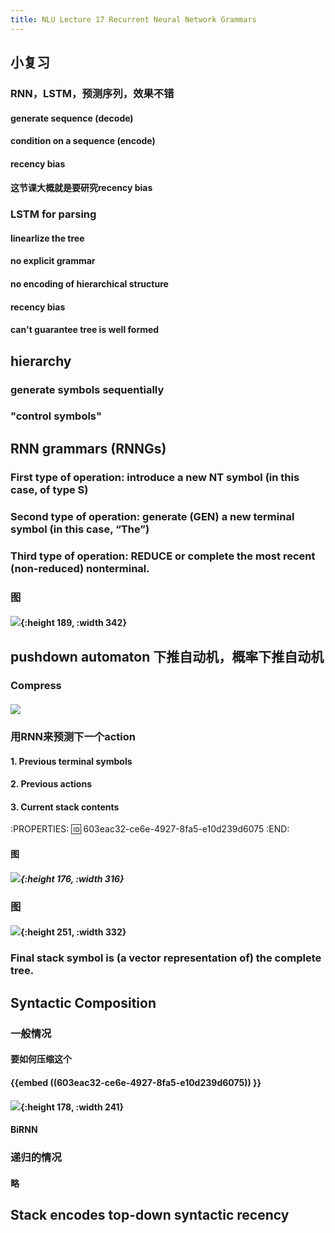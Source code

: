 ```yaml
---
title: NLU Lecture 17 Recurrent Neural Network Grammars
---
```


## 小复习
### RNN，LSTM，预测序列，效果不错
#### generate sequence (decode)
#### condition on a sequence (encode)
#### recency bias
#### 这节课大概就是要研究recency bias
### LSTM for parsing
#### linearlize the tree
#### no explicit grammar
#### no encoding of hierarchical structure
#### recency bias
#### can't guarantee tree is well formed
## hierarchy
### generate symbols sequentially
### "control symbols"
## RNN grammars (RNNGs)
### **First** type of operation: introduce a new **NT symbol** (in this case, of type S)
### **Second** type of operation: generate (GEN) a new **terminal symbol** (in this case, “The”)
### **Third** type of operation: **REDUCE** or complete the most recent (non-reduced) nonterminal.
### 图
#### ![](https://gitee.com/zhang-weijian-97/pic-go-bed/raw/master/assets/20210302211624.png){:height 189, :width 342}
## pushdown automaton 下推自动机，概率下推自动机
### Compress
#### ![](https://gitee.com/zhang-weijian-97/pic-go-bed/raw/master/assets/20210302211941.png)
### 用RNN来预测下一个action
#### 1. Previous terminal symbols
#### 2. Previous actions
#### 3. Current stack contents
:PROPERTIES:
:id: 603eac32-ce6e-4927-8fa5-e10d239d6075
:END:
#### 图
##### ![](https://gitee.com/zhang-weijian-97/pic-go-bed/raw/master/assets/20210302212030.png){:height 176, :width 316}
### 图
#### ![](https://gitee.com/zhang-weijian-97/pic-go-bed/raw/master/assets/20210302211852.png){:height 251, :width 332}
### Final stack symbol is (a vector representation of) the complete tree.
## Syntactic Composition
### 一般情况
#### 要如何压缩这个
#### {{embed ((603eac32-ce6e-4927-8fa5-e10d239d6075)) }}
#### ![](https://gitee.com/zhang-weijian-97/pic-go-bed/raw/master/assets/20210302213155.png){:height 178, :width 241}
#### BiRNN
### 递归的情况
#### 略
## Stack encodes top-down syntactic recency
##

